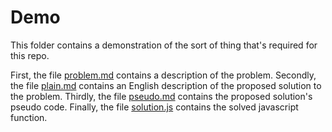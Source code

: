# Demo

This folder contains a demonstration of the sort of thing that's required for this repo.

First, the file [problem.md](./problem.md) contains a description of the problem. Secondly, the file [plain.md](./plain.md) contains an English description of the proposed solution to the problem. Thirdly, the file [pseudo.md](./pseudo.md) contains the proposed solution's pseudo code. Finally, the file [solution.js](./solution.js) contains the solved javascript function.
